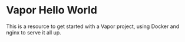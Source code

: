 # Vapor Hello World

This is a resource to get started with a Vapor project, using Docker and nginx to serve it all up.
